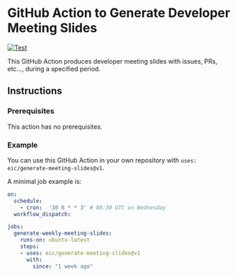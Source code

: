 # GitHub Action to Generate Developer Meeting Slides
[![Test](https://github.com/eic/generate-meeting-slides/actions/workflows/test.yml/badge.svg)](https://github.com/eic/generate-meeting-slides/actions/workflows/test.yml)

This GitHub Action produces developer meeting slides with issues, PRs, etc..., during a specified period.

## Instructions

### Prerequisites
This action has no prerequisites.

### Example

You can use this GitHub Action in your own repository with `uses: eic/generate-meeting-slides@v1`.

A minimal job example is:
```yaml
on:
  schedule:
    - cron:  '30 8 * * 3' # 08:30 UTC on Wednesday
  workflow_dispatch:

jobs:
  generate-weekly-meeting-slides:
    runs-on: ubuntu-latest
    steps:
    - uses: eic/generate-meeting-slides@v1
      with:
        since: "1 week ago"
```
